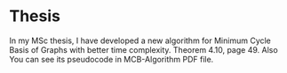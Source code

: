 # Thesis
In my MSc thesis, I have developed a new algorithm for Minimum Cycle Basis of Graphs with better time complexity. Theorem 4.10, page 49. Also You can see its pseudocode in MCB-Algorithm PDF file. 
